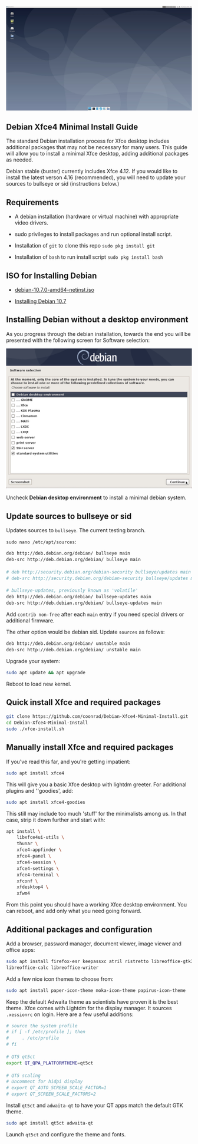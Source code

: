 ![debian-xfce.jpg](debian-xfce.jpg)

## Debian Xfce4 Minimal Install Guide

The standard Debian installation process for Xfce desktop includes additional packages that may not be necessary for many users. This guide will allow you to install a minimal Xfce desktop, adding additional packages as needed.  

Debian stable (buster) currently includes Xfce 4.12. If you would like to install the latest verson 4.16 (recommended), you will need to update your sources to bullseye or sid (instructions below.)

## Requirements

* A debian installation (hardware or virtual machine) with appropriate video drivers.

* sudo privileges to install packages and run optional install script.

* Installation of `git` to clone this repo `sudo pkg install git`

* Installation of `bash` to run install script `sudo pkg install bash`

## ISO for Installing Debian

* [debian-10.7.0-amd64-netinst.iso](https://cdimage.debian.org/debian-cd/current/amd64/iso-cd/debian-10.7.0-amd64-netinst.iso)

* [Installing Debian 10.7](https://www.debian.org/releases/buster/debian-installer/)

## Installing Debian without a desktop environment

As you progress through the debian installation, towards the end you will be presented with the following screen for Software selection:

![debian-installer.jpg](debian-installer.jpg)

Uncheck **Debian desktop environment** to install a minimal debian system.

## Update sources to bullseye or sid

Updates sources to `bullseye`. The current testing branch.

`sudo nano /etc/apt/sources`:

```bash
deb http://deb.debian.org/debian/ bullseye main
deb-src http://deb.debian.org/debian/ bullseye main

# deb http://security.debian.org/debian-security bullseye/updates main
# deb-src http://security.debian.org/debian-security bullseye/updates main

# bullseye-updates, previously known as 'volatile'
deb http://deb.debian.org/debian/ bullseye-updates main
deb-src http://deb.debian.org/debian/ bullseye-updates main
```

Add `contrib non-free` after each `main` entry if you need special drivers or additional firmware.

The other option would be debian sid. Update `sources` as follows:

```bash
deb http://deb.debian.org/debian/ unstable main
deb-src http://deb.debian.org/debian/ unstable main
```

Upgrade your system:

```bash
sudo apt update && apt upgrade
```

Reboot to load new kernel.

## Quick install Xfce and required packages

```bash
git clone https://github.com/coonrad/Debian-Xfce4-Minimal-Install.git
cd Debian-Xfce4-Minimal-Install
sudo ./xfce-install.sh
```

## Manually install Xfce and required packages

If you've read this far, and you're getting impatient:

```bash
sudo apt install xfce4
```

This will give you a basic Xfce desktop with lightdm greeter. For additional plugins and ''goodies', add:

```bash
sudo apt install xfce4-goodies
```

This still may include too much 'stuff' for the minimalists among us. In that case, strip it down further and start with:

```bash
apt install \
    libxfce4ui-utils \
    thunar \
    xfce4-appfinder \
    xfce4-panel \
    xfce4-session \
    xfce4-settings \
    xfce4-terminal \
    xfconf \
    xfdesktop4 \
    xfwm4
```

From this point you should have a working Xfce desktop environment. You can reboot, and add only what you need going forward.

## Additional packages and configuration

Add a browser, password manager, document viewer, image viewer and office apps:

```bash
sudo apt install firefox-esr keepassxc atril ristretto libreoffice-gtk3 \
libreoffice-calc libreoffice-writer
```

Add a few nice icon themes to choose from:

```bash
sudo apt install paper-icon-theme moka-icon-theme papirus-icon-theme
```

Keep the default Adwaita theme as scientists have proven it is the best theme. Xfce comes with Lightdm for the display manager. It sources `.xessionrc` on login. Here are a few useful additions:

```bash
# source the system profile
# if [ -f /etc/profile ]; then
#     . /etc/profile
# fi

# QT5 qt5ct
export QT_QPA_PLATFORMTHEME=qt5ct

# QT5 scaling
# Uncomment for hidpi display
# export QT_AUTO_SCREEN_SCALE_FACTOR=1
# export QT_SCREEN_SCALE_FACTORS=2
```

Install `qt5ct` and `adwaita-qt` to have your QT apps match the default GTK theme.

```bash
sudo apt install qt5ct adwaita-qt
```

Launch `qt5ct` and configure the theme and fonts.
